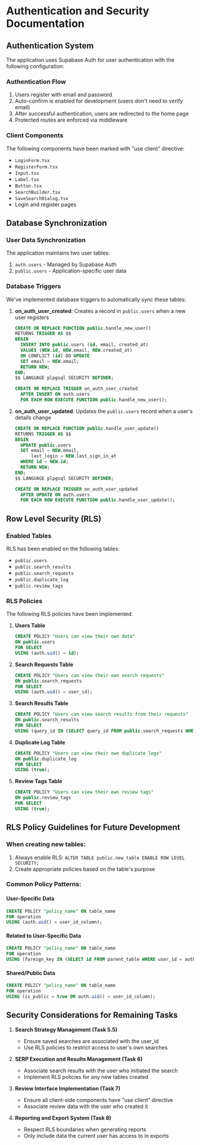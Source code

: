 # Authentication and Security Documentation

## Authentication System

The application uses Supabase Auth for user authentication with the following configuration:

### Authentication Flow
1. Users register with email and password
2. Auto-confirm is enabled for development (users don't need to verify email)
3. After successful authentication, users are redirected to the home page
4. Protected routes are enforced via middleware

### Client Components
The following components have been marked with "use client" directive:
- `LoginForm.tsx`
- `RegisterForm.tsx`
- `Input.tsx`
- `Label.tsx`
- `Button.tsx`
- `SearchBuilder.tsx`
- `SaveSearchDialog.tsx`
- Login and register pages

## Database Synchronization

### User Data Synchronization
The application maintains two user tables:
1. `auth.users` - Managed by Supabase Auth
2. `public.users` - Application-specific user data

### Database Triggers
We've implemented database triggers to automatically sync these tables:

1. **on_auth_user_created**: Creates a record in `public.users` when a new user registers
   ```sql
   CREATE OR REPLACE FUNCTION public.handle_new_user()
   RETURNS TRIGGER AS $$
   BEGIN
     INSERT INTO public.users (id, email, created_at)
     VALUES (NEW.id, NEW.email, NEW.created_at)
     ON CONFLICT (id) DO UPDATE
     SET email = NEW.email;
     RETURN NEW;
   END;
   $$ LANGUAGE plpgsql SECURITY DEFINER;

   CREATE OR REPLACE TRIGGER on_auth_user_created
     AFTER INSERT ON auth.users
     FOR EACH ROW EXECUTE FUNCTION public.handle_new_user();
   ```

2. **on_auth_user_updated**: Updates the `public.users` record when a user's details change
   ```sql
   CREATE OR REPLACE FUNCTION public.handle_user_update()
   RETURNS TRIGGER AS $$
   BEGIN
     UPDATE public.users
     SET email = NEW.email,
         last_login = NEW.last_sign_in_at
     WHERE id = NEW.id;
     RETURN NEW;
   END;
   $$ LANGUAGE plpgsql SECURITY DEFINER;

   CREATE OR REPLACE TRIGGER on_auth_user_updated
     AFTER UPDATE ON auth.users
     FOR EACH ROW EXECUTE FUNCTION public.handle_user_update();
   ```

## Row Level Security (RLS)

### Enabled Tables
RLS has been enabled on the following tables:
- `public.users`
- `public.search_results`
- `public.search_requests`
- `public.duplicate_log`
- `public.review_tags`

### RLS Policies
The following RLS policies have been implemented:

1. **Users Table**
   ```sql
   CREATE POLICY "Users can view their own data" 
   ON public.users 
   FOR SELECT 
   USING (auth.uid() = id);
   ```

2. **Search Requests Table**
   ```sql
   CREATE POLICY "Users can view their own search requests" 
   ON public.search_requests 
   FOR SELECT 
   USING (auth.uid() = user_id);
   ```

3. **Search Results Table**
   ```sql
   CREATE POLICY "Users can view search results from their requests" 
   ON public.search_results 
   FOR SELECT 
   USING (query_id IN (SELECT query_id FROM public.search_requests WHERE user_id = auth.uid()));
   ```

4. **Duplicate Log Table**
   ```sql
   CREATE POLICY "Users can view their own duplicate logs" 
   ON public.duplicate_log 
   FOR SELECT 
   USING (true);
   ```

5. **Review Tags Table**
   ```sql
   CREATE POLICY "Users can view their own review tags" 
   ON public.review_tags 
   FOR SELECT 
   USING (true);
   ```

## RLS Policy Guidelines for Future Development

### When creating new tables:
1. Always enable RLS: `ALTER TABLE public.new_table ENABLE ROW LEVEL SECURITY;`
2. Create appropriate policies based on the table's purpose

### Common Policy Patterns:

#### User-Specific Data
```sql
CREATE POLICY "policy_name" ON table_name
FOR operation
USING (auth.uid() = user_id_column);
```

#### Related to User-Specific Data
```sql
CREATE POLICY "policy_name" ON table_name
FOR operation
USING (foreign_key IN (SELECT id FROM parent_table WHERE user_id = auth.uid()));
```

#### Shared/Public Data
```sql
CREATE POLICY "policy_name" ON table_name
FOR operation
USING (is_public = true OR auth.uid() = user_id_column);
```

## Security Considerations for Remaining Tasks

1. **Search Strategy Management (Task 5.5)**
   - Ensure saved searches are associated with the user_id
   - Use RLS policies to restrict access to user's own searches

2. **SERP Execution and Results Management (Task 6)**
   - Associate search results with the user who initiated the search
   - Implement RLS policies for any new tables created

3. **Review Interface Implementation (Task 7)**
   - Ensure all client-side components have "use client" directive
   - Associate review data with the user who created it

4. **Reporting and Export System (Task 8)**
   - Respect RLS boundaries when generating reports
   - Only include data the current user has access to in exports
